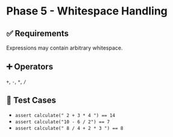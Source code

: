 # Phase 5 - Whitespace Handling

## ✅ Requirements
Expressions may contain arbitrary whitespace.

## ➕ Operators
`+`, `-`, `*`, `/`

## 🔬 Test Cases
- `assert calculate(" 2 + 3 * 4 ") == 14`
- `assert calculate("10 - 6 / 2") == 7`
- `assert calculate(" 8 / 4 + 2 * 3 ") == 8`
